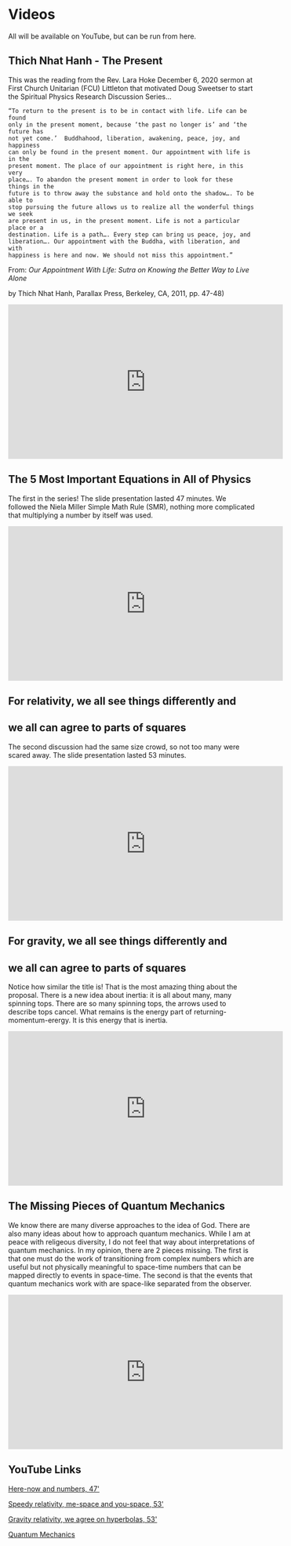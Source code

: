 # Videos

All will be available on YouTube, but can be run from here.

## Thich Nhat Hanh - The Present

This was the reading from the Rev. Lara Hoke December 6, 2020 sermon at First Church
Unitarian (FCU) Littleton that motivated Doug Sweetser to start the Spiritual Physics
Research Discussion Series...

    “To return to the present is to be in contact with life. Life can be found
    only in the present moment, because ‘the past no longer is’ and ‘the future has
    not yet come.’  Buddhahood, liberation, awakening, peace, joy, and happiness
    can only be found in the present moment. Our appointment with life is in the
    present moment. The place of our appointment is right here, in this very
    place…. To abandon the present moment in order to look for these things in the
    future is to throw away the substance and hold onto the shadow…. To be able to
    stop pursuing the future allows us to realize all the wonderful things we seek
    are present in us, in the present moment. Life is not a particular place or a
    destination. Life is a path…. Every step can bring us peace, joy, and
    liberation…. Our appointment with the Buddha, with liberation, and with
    happiness is here and now. We should not miss this appointment.” 

From: _Our Appointment With Life: Sutra on Knowing the Better Way to Live Alone_ 

by Thich Nhat Hanh, Parallax Press, Berkeley, CA, 2011, pp. 47-48)

<iframe width="560" height="315" 
src="https://www.youtube.com/embed/mNfrhqfLTks" frameborder="0" allow="accelerometer; autoplay; encrypted-media; gyroscope; picture-in-picture" 
allowfullscreen></iframe>

## The 5 Most Important Equations in All of Physics

The first in the series! The slide presentation lasted 47 minutes. We followed
the Niela Miller Simple Math Rule (SMR), nothing more complicated that multiplying
a number by itself was used.

<iframe width="560" height="315" 
src="https://www.youtube.com/embed/pP4dxJ_Czbc" frameborder="0" allow="accelerometer; autoplay; encrypted-media; gyroscope; picture-in-picture" 
allowfullscreen></iframe>

## For relativity, we all see things differently and 
## we all can agree to parts of squares

The second discussion had the same size crowd, so not too many were scared away. The 
slide presentation lasted 53 minutes. 

<iframe width="560" height="315" 
src="https://www.youtube.com/embed/Q0CDuAkXCt8" frameborder="0" allow="accelerometer; autoplay; encrypted-media; gyroscope; picture-in-picture" 
allowfullscreen></iframe>

## For gravity, we all see things differently and 
## we all can agree to parts of squares

Notice how similar the title is! That is the most amazing thing about the proposal. There is a new idea about inertia: it is all about many, many spinning tops. There are so many spinning tops, the arrows used to describe tops cancel. What remains is the energy part of returning-momentum-erergy. It is this energy that is inertia.

<iframe width="560" height="315" 
src="https://www.youtube.com/embed/o27EbA-QWHc" frameborder="0" allow="accelerometer; autoplay; encrypted-media; gyroscope; picture-in-picture" 
allowfullscreen></iframe>

## The Missing Pieces of Quantum Mechanics

We know there are many diverse approaches to the idea of God. There are also many ideas about how to approach quantum mechanics. While I am at peace with religeous diversity, I do not feel that way about interpretations of quantum mechanics. In my opinion, there are 2 pieces missing. The first is that one must do the work of transitioning from complex numbers which are useful but not physically meaningful to space-time numbers that can be mapped directly to events in space-time. The second is that the events that quantum mechanics work with are space-like separated from the observer.

<iframe width="560" height="315" 
src="https://www.youtube.com/embed/RSTXqL7D-Hg" frameborder="0" allow="accelerometer; autoplay; encrypted-media; gyroscope; picture-in-picture" 
allowfullscreen></iframe>

## YouTube Links

[Here-now and numbers, 47'](https://bit.ly/SPR_1_video)

[Speedy relativity, me-space and you-space, 53'](https://bit.ly/SPR_video_2)

[Gravity relativity, we agree on hyperbolas, 53'](https://bit.ly/SPR_video_3)

[Quantum Mechanics](https://www.youtube.com/watch?v=RSTXqL7D-Hg)
